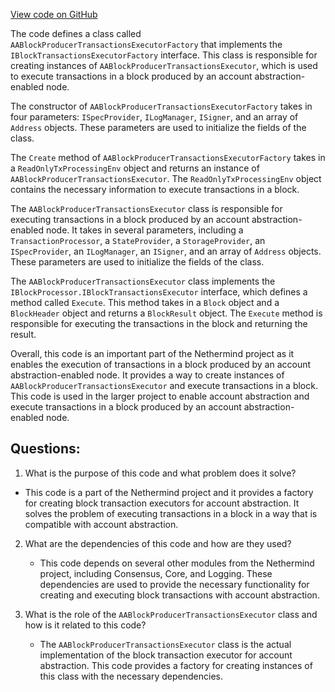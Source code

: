 [View code on GitHub](https://github.com/nethermindeth/nethermind/Nethermind.AccountAbstraction/Executor/AABlockProducerTransactionsExecutorFactory.cs)

The code defines a class called `AABlockProducerTransactionsExecutorFactory` that implements the `IBlockTransactionsExecutorFactory` interface. This class is responsible for creating instances of `AABlockProducerTransactionsExecutor`, which is used to execute transactions in a block produced by an account abstraction-enabled node.

The constructor of `AABlockProducerTransactionsExecutorFactory` takes in four parameters: `ISpecProvider`, `ILogManager`, `ISigner`, and an array of `Address` objects. These parameters are used to initialize the fields of the class.

The `Create` method of `AABlockProducerTransactionsExecutorFactory` takes in a `ReadOnlyTxProcessingEnv` object and returns an instance of `AABlockProducerTransactionsExecutor`. The `ReadOnlyTxProcessingEnv` object contains the necessary information to execute transactions in a block.

The `AABlockProducerTransactionsExecutor` class is responsible for executing transactions in a block produced by an account abstraction-enabled node. It takes in several parameters, including a `TransactionProcessor`, a `StateProvider`, a `StorageProvider`, an `ISpecProvider`, an `ILogManager`, an `ISigner`, and an array of `Address` objects. These parameters are used to initialize the fields of the class.

The `AABlockProducerTransactionsExecutor` class implements the `IBlockProcessor.IBlockTransactionsExecutor` interface, which defines a method called `Execute`. This method takes in a `Block` object and a `BlockHeader` object and returns a `BlockResult` object. The `Execute` method is responsible for executing the transactions in the block and returning the result.

Overall, this code is an important part of the Nethermind project as it enables the execution of transactions in a block produced by an account abstraction-enabled node. It provides a way to create instances of `AABlockProducerTransactionsExecutor` and execute transactions in a block. This code is used in the larger project to enable account abstraction and execute transactions in a block produced by an account abstraction-enabled node.
## Questions: 
 1. What is the purpose of this code and what problem does it solve?
   - This code is a part of the Nethermind project and it provides a factory for creating block transaction executors for account abstraction. It solves the problem of executing transactions in a block in a way that is compatible with account abstraction.
   
2. What are the dependencies of this code and how are they used?
   - This code depends on several other modules from the Nethermind project, including Consensus, Core, and Logging. These dependencies are used to provide the necessary functionality for creating and executing block transactions with account abstraction.

3. What is the role of the `AABlockProducerTransactionsExecutor` class and how is it related to this code?
   - The `AABlockProducerTransactionsExecutor` class is the actual implementation of the block transaction executor for account abstraction. This code provides a factory for creating instances of this class with the necessary dependencies.
